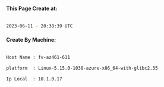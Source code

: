 
   
#### This Page Create at:

```bash

2023-06-11 - 20:38:39 UTC

```

#### Create By Machine:

```bash

Host Name : fv-az461-611

platform  : Linux-5.15.0-1038-azure-x86_64-with-glibc2.35

Ip Local  : 10.1.0.17

```


